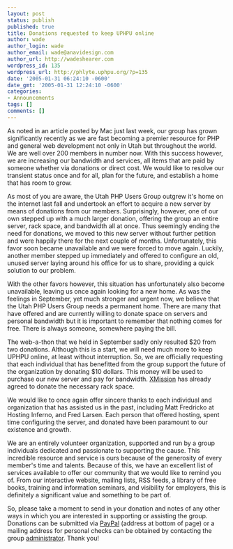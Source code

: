 ```yaml
---
layout: post
status: publish
published: true
title: Donations requested to keep UPHPU online
author: wade
author_login: wade
author_email: wade@anavidesign.com
author_url: http://wadeshearer.com
wordpress_id: 135
wordpress_url: http://phlyte.uphpu.org/?p=135
date: '2005-01-31 06:24:10 -0600'
date_gmt: '2005-01-31 12:24:10 -0600'
categories:
- Announcements
tags: []
comments: []
---
```

<p>As noted in an article posted by Mac just last week, our group has grown significantly recently as we are fast becoming a premier resource for PHP and general web development not only in Utah but throughout the world. We are well over 200 members in number now. With this success however, we are increasing our bandwidth and services, all items that are paid by someone whether via donations or direct cost. We would like to resolve our transient status once and for all, plan for the future, and establish a home that has room to grow.</p>
<p>As most of you are aware, the Utah PHP Users Group outgrew it's home on the internet last fall and undertook an effort to acquire a new server by means of donations from our members. Surprisingly, however, one of our own stepped up with a much larger donation, offering the group an entire server, rack space, and bandwidth all at once. Thus seemingly ending the need for donations, we moved to this new server without further petition and were happily there for the next couple of months. Unfortunately, this favor soon became unavailable and we were forced to move again. Luckily, another member stepped up immediately and offered to configure an old, unused server laying around his office for us to share, providing a quick solution to our problem.</p>
<p>With the other favors however, this situation has unfortunately also become unavailable, leaving us once again looking for a new home. As was the feelings in September, yet much stronger and urgent now, we believe that the Utah PHP Users Group needs a permanent home. There are many that have offered and are currently willing to donate space on servers and personal bandwidth but it is important to remember that nothing comes for free. There is always someone, somewhere paying the bill.</p>
<p>The web-a-thon that we held in September sadly only resulted $20 from two donations. Although this is a start, we will need much more to keep UPHPU online, at least without interruption. So, we are officially requesting that each individual that has benefitted from the group support the future of the organization by donating $10 dollars. This money will be used to purchase our new server and pay for bandwidth. <a href="http://xmission.com">XMission</a> has already agreed to donate the necessary rack space.</p>
<p>We would like to once again offer sincere thanks to each individual and organization that has assisted us in the past, including Matt Fredricko at Hosting Inferno, and Fred Larsen. Each person that offered hosting, spent time configuring the server, and donated have been paramount to our existence and growth.</p>
<p>We are an entirely volunteer organization, supported and run by a group individuals dedicated and passionate to supporting the cause. This incredible resource and service is ours because of the generosity of every member's time and talents. Because of this, we have an excellent list of services available to offer our community that we would like to remind you of. From our interactive website, mailing lists, RSS feeds, a library of free books, training and information seminars, and visibility for employers, this is definitely a significant value and something to be part of.</p>
<p>So, please take a moment to send in your donation and notes of any other ways in which you are interested in supporting or assisting the group. Donations can be submitted via <a href="/staticpages/index.php?page=20040520232950120">PayPal</a> (address at bottom of page) or a mailing address for personal checks can be obtained by contacting the group <a href="/users.php?mode=profile&uid=411">administrator</a>. Thank you!</p>
